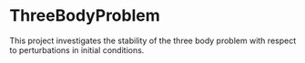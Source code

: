 # ThreeBodyProblem
This project investigates the stability of the three body problem with respect to perturbations in initial conditions. 
